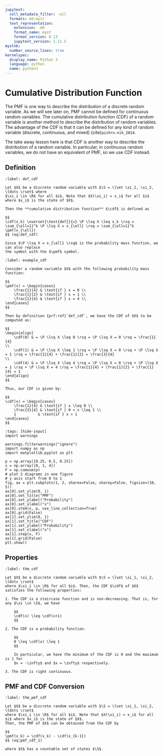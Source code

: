 ```yaml
---
jupytext:
  cell_metadata_filter: -all
  formats: md:myst
  text_representation:
    extension: .md
    format_name: myst
    format_version: 0.13
    jupytext_version: 1.11.5
mystnb:
  number_source_lines: true
kernelspec:
  display_name: Python 3
  language: python
  name: python3
---
```


# Cumulative Distribution Function

The PMF is one way to describe the distribution of a discrete random variable. As we will see later on,
PMF cannot be defined for continuous random variables. The cumulative distribution function (CDF) 
of a random variable is another method to describe the distribution of random variables.
The advantage of the CDF is that it can be defined for any kind of random variable (discrete, 
continuous, and mixed) {cite}`pishro-nik_2014`.

The take away lesson here is that CDF is another way to describe the distribution of a random variable.
In particular, in continuous random variables, we do not have an equivalent of PMF, so we use CDF instead.

## Definition

````{prf:definition} Cumulative Distribution Function
:label: def_cdf

Let $X$ be a discrete random variable with $\S = \lset \xi_1, \xi_2, \ldots \rset$ where 
$\xi_i \in \R$ for all $i$. Note that $X(\xi_i) = x_i$ for all $i$ where $x_i$ is the state of $X$.

Then the **cumulative distribution function** $\cdf$ is defined as 

$$
\cdf(x_k) \overset{\text{def}}{=} \P \lsq X \leq x_k \rsq = \sum_{\ell=1}^k \P \lsq X = x_{\ell} \rsq = \sum_{\ell=1}^k \pmf(x_{\ell})
$$ (eq:def_cdf)

Since $\P \lsq X = x_{\ell} \rsq$ is the probability mass function, we can also replace 
the symbol with the $\pmf$ symbol.
````

````{prf:example} CDF 
:label: example_cdf

Consider a random variable $X$ with the following probability mass function:

$$
\pmf(x) = \begin{cases}
    \frac{1}{4} & \text{if } x = 0 \\
    \frac{1}{2} & \text{if } x = 1 \\
    \frac{1}{4} & \text{if } x = 4 \\
\end{cases}
$$

Then by definition {prf:ref}`def_cdf`, we have the CDF of $X$ to be computed as:

$$
\begin{align}
    \cdf(0) & = \P \lsq X \leq 0 \rsq = \P \lsq X = 0 \rsq = \frac{1}{4}                                                                           \\
    \cdf(1) & = \P \lsq X \leq 1 \rsq = \P \lsq X = 0 \rsq + \P \lsq X = 1 \rsq = \frac{1}{4} + \frac{1}{2} = \frac{3}{4}                          \\
    \cdf(4) & = \P \lsq X \leq 4 \rsq = \P \lsq X = 0 \rsq + \P \lsq X = 1 \rsq + \P \lsq X = 4 \rsq = \frac{1}{4} + \frac{1}{2} + \frac{1}{4} = 1
\end{align}
$$

Thus, our CDF is given by:

$$
\cdf(x) = \begin{cases}
    \frac{1}{4} & \text{if } x \leq 0 \\
    \frac{3}{4} & \text{if } 0 < x \leq 1 \\
    1          & \text{if } x > 1
\end{cases}
$$
````

```{code-cell} ipython3
:tags: [hide-input]
import warnings

warnings.filterwarnings("ignore")
import numpy as np
import matplotlib.pyplot as plt

p = np.array([0.25, 0.5, 0.25])
x = np.array([0, 1, 4])
F = np.cumsum(p)
# plot 2 diagrams in one figure
# y axis start from 0 to 1
fig, ax = plt.subplots(1, 2, sharex=False, sharey=False, figsize=(10, 5))
ax[0].set_ylim(0, 1)
ax[0].set_title("PMF")
ax[0].set_ylabel("Probability")
ax[0].set_xlabel("x")
ax[0].stem(x, p, use_line_collection=True)
ax[0].grid(False)
ax[1].set_ylim(0, 1)
ax[1].set_title("CDF")
ax[1].set_ylabel("Probability")
ax[1].set_xlabel("x")
ax[1].step(x, F)
ax[1].grid(False)
plt.show()
```

## Properties

````{prf:theorem} Properties of CDF
:label: thm_cdf

Let $X$ be a discrete random variable with $\S = \lset \xi_1, \xi_2, \ldots \rset$ 
where $\xi_i \in \R$ for all $i$. Then, the CDF $\cdf$ of $X$ satisfies the following properties:

1. The CDF is a staircase function and is non-decreasing. That is, for any $\xi \in \S$, we have

    $$
    \cdf(x) \leq \cdf(x+1)
    $$

2. The CDF is a probability function. 

    $$
    0 \leq \cdf(x) \leq 1
    $$

    In particular, we have the minimum of the CDF is 0 and the maximum is 1 for 
    $x = -\infty$ and $x = \infty$ respectively.

3. The CDF is right continuous.
````

## PMF and CDF Conversion

````{prf:theorem} PMF and CDF Conversion
:label: thm_pmf_cdf

Let $X$ be a discrete random variable with $\S = \lset \xi_1, \xi_2, \ldots \rset$ 
where $\xi_i \in \R$ for all $i$. Note that $X(\xi_i) = x_i$ for all $i$ where $x_i$ is the state of $X$.
Then, the PMF of $X$ can be obtained from the CDF by

$$
\pmf(x_k) = \cdf(x_k) - \cdf(x_{k-1})
$$ (eq:pmf_cdf_1)

where $X$ has a countable set of states $\S$. 
````